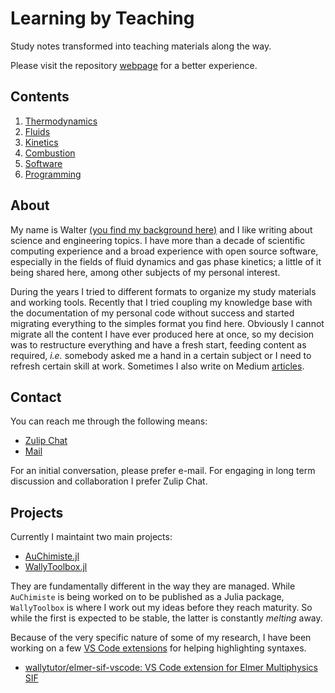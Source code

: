 # Learning by Teaching

Study notes transformed into teaching materials along the way.

Please visit the repository [webpage](https://wallytutor.github.io/learning-by-teaching/) for a better experience.

## Contents

1. [Thermodynamics](thermodynamics/README.md)
1. [Fluids](fluids/README.ms)
1. [Kinetics](kinetics/README.md)
1. [Combustion](combustion/README.md) 
1. [Software](software/README.md)
1. [Programming](programming/README.md) 

## About

My name is Walter [(you find my background here)](curriculum/curriculum.pdf) and I like writing about science and engineering topics. I have more than a decade of scientific computing experience and a broad experience with open source software, especially in the fields of fluid dynamics and gas phase kinetics; a little of it being shared here, among other subjects of my personal interest.

During the years I tried to different formats to organize my study materials and working tools. Recently that I tried coupling my knowledge base with the documentation of my personal code without success and started migrating everything to the simples format you find here. Obviously I cannot migrate all the content I have ever produced here at once, so my decision was to restructure everything and have a fresh start, feeding content as required, *i.e.* somebody asked me a hand in a certain subject or I need to refresh certain skill at work. Sometimes I also write on Medium [articles](https://medium.com/@waltermateriais).

## Contact

You can reach me through the following means:

- [Zulip Chat](https://wallytutor.zulipchat.com)
- [Mail](mailto:walter.dalmazsilva.manager@gmail.com)

For an initial conversation, please prefer e-mail. For engaging in long term discussion and collaboration I prefer Zulip Chat.

## Projects

Currently I maintaint two main projects:

- [AuChimiste.jl](https://wallytutor.github.io/AuChimiste.jl/dev/)
- [WallyToolbox.jl](https://wallytutor.github.io/WallyToolbox.jl/dev/)

They are fundamentally different in the way they are managed. While `AuChimiste` is being worked on to be published as a Julia package, `WallyToolbox` is where I work out my ideas before they reach maturity. So while the first is expected to be stable, the latter is constantly *melting* away.

Because of the very specific nature of some of my research, I have been working on a few [VS Code extensions](software/vscode.md) for helping highlighting syntaxes.

- [wallytutor/elmer-sif-vscode: VS Code extension for Elmer Multiphysics SIF](https://github.com/wallytutor/elmer-sif-vscode)
